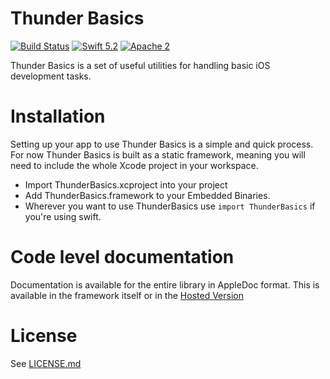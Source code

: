 # Thunder Basics

[![Build Status](https://travis-ci.org/3sidedcube/ThunderBasics.svg)](https://travis-ci.org/3sidedcube/ThunderBasics) [![Swift 5.2](http://img.shields.io/badge/swift-5.2-brightgreen.svg)](https://swift.org/blog/swift-5-2-released/) [![Apache 2](https://img.shields.io/badge/license-Apache%202-brightgreen.svg)](LICENSE.md)

Thunder Basics is a set of useful utilities for handling basic iOS development tasks.

# Installation

Setting up your app to use Thunder Basics is a simple and quick process. For now Thunder Basics is built as a static framework, meaning you will need to include the whole Xcode project in your workspace.

+ Import ThunderBasics.xcproject into your project
+ Add ThunderBasics.framework to your Embedded Binaries.
+ Wherever you want to use ThunderBasics use `import ThunderBasics` if you're using swift.

# Code level documentation

Documentation is available for the entire library in AppleDoc format. This is available in the framework itself or in the [Hosted Version](http://3sidedcube.github.io/iOS-ThunderBasics/)

# License

See [LICENSE.md](LICENSE.md)